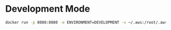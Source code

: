 # Development Mode

``` bash
docker run -p 8080:8080 -e ENVIRONMENT=DEVELOPMENT -v ~/.aws:/root/.aws url-shortener-go:1.0.0
```